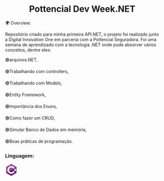 
<h1 align="center"> Pottencial Dev Week.NET </h1

🌍 Overview:  

Repositório criado para minha primeira API.NET, o projeto foi realizado junto a Digital Innovation One em parceria com a Pottencial Seguradora. Foi uma semana de aprendizado com a tecnologia .NET onde  pude absorver vários conceitos, dentre eles:

<p>🟣arquivos.NET,<p>
<p>🟣Trabalhando com controllers,<p>
<p>🟣Trabalhando com Models,<p>
<p>🟣Entity Framework,<p>
<p>🟣Importância dos Enuns,<p>
<p>🟣Como fazer um CRUD, <p>
<p>🟣Simular Banco de Dados em memória, <p>
<p>🟣Boas práticas de programação.<p>

<h3 align="left">Linguagem:</h3>
<a href="https://www.csharp.com" target="_blank"> <img src="https://raw.githubusercontent.com/devicons/devicon/master/icons/csharp/csharp-original.svg" alt="csharp" width="40" height="40"/> </a> 
